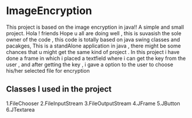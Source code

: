 # ImageEncryption
This project is based on the image encryption in java!! A simple and small project.
Hola ! friends
Hope u all are doing well , this is suvasish the sole owner of the code , this code is totally based on java swing classes and pacakges, This is a standAlone application 
in java , there might be some chances that u might get the same kind of project .
In this project i have done a frame in which i placed a textfield where i can get the key from the user , and after getting the key , i gave a option to the user to 
choose his/her selected file for encryption

Classes   I used in the project
---------------------------------------
1.FileChooser
2.FileInputStream
3.FileOutputStream
4.JFrame
5.JButton
6.JTextarea


